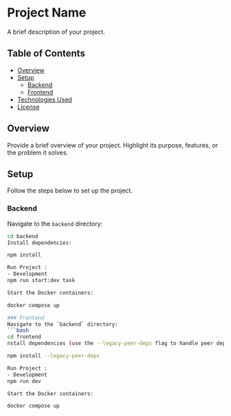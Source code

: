 # Project Name

A brief description of your project.

## Table of Contents

- [Overview](#overview)
- [Setup](#setup)
  - [Backend](#backend)
  - [Frontend](#frontend)
- [Technologies Used](#technologies-used)
- [License](#license)

## Overview

Provide a brief overview of your project. Highlight its purpose, features, or the problem it solves.

## Setup

Follow the steps below to set up the project.

### Backend
Navigate to the `backend` directory:
   ```bash
   cd backend
Install dependencies:

npm install

Run Project :
- Development
npm run start:dev task

Start the Docker containers:

docker compose up

### Frontend
Navigate to the `backend` directory:
   ```bash
   cd frontend
nstall dependencies (use the --legacy-peer-deps flag to handle peer dependencies):

npm install --legacy-peer-deps

Run Project :
- Development
npm run dev

Start the Docker containers:

docker compose up

